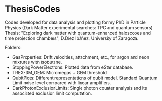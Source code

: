 # ThesisCodes
Codes developed for data analysis and plotting for my PhD in Particle Physics (Dark Matter experimental searches: TPC and quantum sensors)
Thesis: "Exploring dark matter with quantum-enhanced haloscopes and time projection chambers", D.Díez Ibáñez,  University of Zaragoza.

Folders: 
* GasProperties: Drift velocities, attachment, etc., for argon and neon mixtures with isobutane.
* StoppingPowerElectrons: Plotted data from eStar database.
* TREX-DM_GEM: Micromegas + GEM threshold 
* QubitPlots: Different representations of qubit model. Standard Quantum Limit noise level compared with linear amplifiers.
* DarkPhotonExclusionLimits: Single photon counter analysis and its associated exclusion limit computation.

